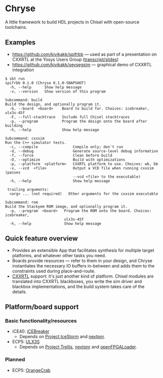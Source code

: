 # Chryse

A little framework to build HDL projects in Chisel with open-source toolchains.

## Examples

* <https://github.com/kivikakk/spifrbb> — used as part of a presentation on
  CXXRTL at the Yosys Users Group ([transcript/slides][chisel-and-cxx])
* <https://github.com/kivikakk/sevsegsim> — graphical demo of CXXRTL integration

[chisel-and-cxx]: https://kivikakk.ee/digital/2024/05/28/chisel-and-cxx/

```console
$ sbt run
spifrbb 0.1.0 (Chryse 0.1.0-SNAPSHOT)
  -h, --help      Show help message
  -v, --version   Show version of this program

Subcommand: build
Build the design, and optionally program it.
  -b, --board  <board>    Board to build for. Choices: icebreaker, ulx3s-45f
  -F, --full-stacktrace   Include full Chisel stacktraces
  -p, --program           Program the design onto the board after building
  -h, --help              Show help message

Subcommand: cxxsim
Run the C++ simulator tests.
  -c, --compile                Compile only; don't run
  -d, --debug                  Generate source-level debug information
  -f, --force                  Clean before build
  -O, --optimize               Build with optimizations
  -p, --platform  <platform>   CXXRTL platform to use. Choices: wb, bb
  -v, --vcd  <file>            Output a VCD file when running cxxsim (passes
                               --vcd <file> to the executable)
  -h, --help                   Show help message

 trailing arguments:
  <arg> ... (not required)   Other arguments for the cxxsim executable

Subcommand: rom
Build the Stackyem ROM image, and optionally program it.
  -p, --program  <board>   Program the ROM onto the board. Choices: icebreaker,
                           ulx3s-45f
  -h, --help               Show help message
```

## Quick feature overview

* Provides an extensible App that facilitates synthesis for multiple target
  platforms, and whatever other tasks you need.
* Boards provide resources — refer to them in your design, and Chryse
  instantiates the necessary IO buffers in-between and adds them to the
  constraints used during place-and-route.
* [CXXRTL] support: it's just another kind of platform. Chisel modules are
  translated into CXXRTL blackboxes, you write the sim driver and blackbox
  implementations, and the build system takes care of the details.

[CXXRTL]: https://yosyshq.readthedocs.io/projects/yosys/en/latest/cmd/write_cxxrtl.html

## Platform/board support

### Basic functionality/resources

* iCE40: [iCEBreaker]
  * Depends on [Project IceStorm] and [nextpnr].
* ECP5: [ULX3S]
  * Depends on [Project Trellis], [nextpnr] and [openFPGALoader].

### Planned

* ECP5: [OrangeCrab]

[iCEBreaker]: https://yosyshq.readthedocs.io/projects/yosys/en/latest/cmd/write_cxxrtl.html
[Project IceStorm]: https://github.com/YosysHQ/icestorm
[nextpnr]: https://github.com/YosysHQ/nextpnr
[ULX3S]: https://radiona.org/ulx3s/
[Project Trellis]: https://github.com/YosysHQ/prjtrellis
[openFPGALoader]: https://github.com/trabucayre/openFPGALoader
[OrangeCrab]: https://1bitsquared.com/products/orangecrab
